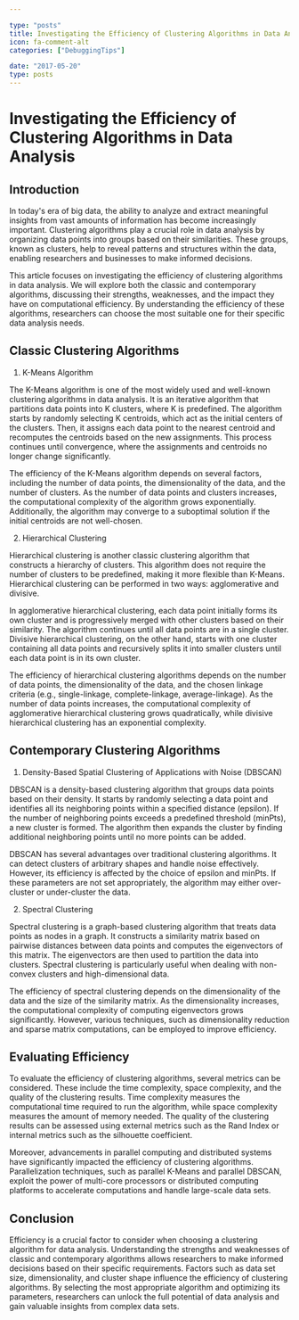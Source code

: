 ```yaml
---

type: "posts"
title: Investigating the Efficiency of Clustering Algorithms in Data Analysis
icon: fa-comment-alt
categories: ["DebuggingTips"]

date: "2017-05-20"
type: posts
---
```





# Investigating the Efficiency of Clustering Algorithms in Data Analysis

## Introduction

In today's era of big data, the ability to analyze and extract meaningful insights from vast amounts of information has become increasingly important. Clustering algorithms play a crucial role in data analysis by organizing data points into groups based on their similarities. These groups, known as clusters, help to reveal patterns and structures within the data, enabling researchers and businesses to make informed decisions.

This article focuses on investigating the efficiency of clustering algorithms in data analysis. We will explore both the classic and contemporary algorithms, discussing their strengths, weaknesses, and the impact they have on computational efficiency. By understanding the efficiency of these algorithms, researchers can choose the most suitable one for their specific data analysis needs.

## Classic Clustering Algorithms

1. K-Means Algorithm

The K-Means algorithm is one of the most widely used and well-known clustering algorithms in data analysis. It is an iterative algorithm that partitions data points into K clusters, where K is predefined. The algorithm starts by randomly selecting K centroids, which act as the initial centers of the clusters. Then, it assigns each data point to the nearest centroid and recomputes the centroids based on the new assignments. This process continues until convergence, where the assignments and centroids no longer change significantly.

The efficiency of the K-Means algorithm depends on several factors, including the number of data points, the dimensionality of the data, and the number of clusters. As the number of data points and clusters increases, the computational complexity of the algorithm grows exponentially. Additionally, the algorithm may converge to a suboptimal solution if the initial centroids are not well-chosen.

2. Hierarchical Clustering

Hierarchical clustering is another classic clustering algorithm that constructs a hierarchy of clusters. This algorithm does not require the number of clusters to be predefined, making it more flexible than K-Means. Hierarchical clustering can be performed in two ways: agglomerative and divisive.

In agglomerative hierarchical clustering, each data point initially forms its own cluster and is progressively merged with other clusters based on their similarity. The algorithm continues until all data points are in a single cluster. Divisive hierarchical clustering, on the other hand, starts with one cluster containing all data points and recursively splits it into smaller clusters until each data point is in its own cluster.

The efficiency of hierarchical clustering algorithms depends on the number of data points, the dimensionality of the data, and the chosen linkage criteria (e.g., single-linkage, complete-linkage, average-linkage). As the number of data points increases, the computational complexity of agglomerative hierarchical clustering grows quadratically, while divisive hierarchical clustering has an exponential complexity.

## Contemporary Clustering Algorithms

1. Density-Based Spatial Clustering of Applications with Noise (DBSCAN)

DBSCAN is a density-based clustering algorithm that groups data points based on their density. It starts by randomly selecting a data point and identifies all its neighboring points within a specified distance (epsilon). If the number of neighboring points exceeds a predefined threshold (minPts), a new cluster is formed. The algorithm then expands the cluster by finding additional neighboring points until no more points can be added.

DBSCAN has several advantages over traditional clustering algorithms. It can detect clusters of arbitrary shapes and handle noise effectively. However, its efficiency is affected by the choice of epsilon and minPts. If these parameters are not set appropriately, the algorithm may either over-cluster or under-cluster the data.

2. Spectral Clustering

Spectral clustering is a graph-based clustering algorithm that treats data points as nodes in a graph. It constructs a similarity matrix based on pairwise distances between data points and computes the eigenvectors of this matrix. The eigenvectors are then used to partition the data into clusters. Spectral clustering is particularly useful when dealing with non-convex clusters and high-dimensional data.

The efficiency of spectral clustering depends on the dimensionality of the data and the size of the similarity matrix. As the dimensionality increases, the computational complexity of computing eigenvectors grows significantly. However, various techniques, such as dimensionality reduction and sparse matrix computations, can be employed to improve efficiency.

## Evaluating Efficiency

To evaluate the efficiency of clustering algorithms, several metrics can be considered. These include the time complexity, space complexity, and the quality of the clustering results. Time complexity measures the computational time required to run the algorithm, while space complexity measures the amount of memory needed. The quality of the clustering results can be assessed using external metrics such as the Rand Index or internal metrics such as the silhouette coefficient.

Moreover, advancements in parallel computing and distributed systems have significantly impacted the efficiency of clustering algorithms. Parallelization techniques, such as parallel K-Means and parallel DBSCAN, exploit the power of multi-core processors or distributed computing platforms to accelerate computations and handle large-scale data sets.

## Conclusion

Efficiency is a crucial factor to consider when choosing a clustering algorithm for data analysis. Understanding the strengths and weaknesses of classic and contemporary algorithms allows researchers to make informed decisions based on their specific requirements. Factors such as data set size, dimensionality, and cluster shape influence the efficiency of clustering algorithms. By selecting the most appropriate algorithm and optimizing its parameters, researchers can unlock the full potential of data analysis and gain valuable insights from complex data sets.